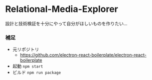 # Relational-Media-Explorer

設計と技術検証を十分にやって自分がほしいものを作りたい…


### 補足

- 元リポジトリ
  - https://github.com/electron-react-boilerplate/electron-react-boilerplate
- 起動 `npm start`
- ビルド `npm run package`
